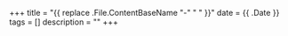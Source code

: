 +++
title = "{{ replace .File.ContentBaseName "-" " " }}"
date = {{ .Date }}
tags = []
description = ""
+++
